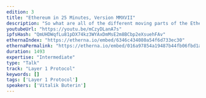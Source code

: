 ```yaml
---
edition: 3
title: "Ethereum in 25 Minutes, Version MMXVII"
description: "So what are all of the different moving parts of the Ethereum blockchain? What are uncles, how do contracts call other contracts, who runs them? What is the role of proof of work and proof of stake, and what exactly is gas? What will EIP86 do for you? Vitalik Buterin provides a 25-minute technical overview of the ethereum blockchain, start to finish, and explain many of these concepts in detail."
youtubeUrl: "https://youtu.be/mCzyDLanA7s"
ipfsHash: "QmUHDWqfLu81pDX74kz3WYAxDmMsE2m8BCbp2eXsuehFAv"
ethernaIndex: "https://etherna.io/embed/6346c434080a54f6d733ec30"
ethernaPermalink: "https://etherna.io/embed/016a97854a19487b44fb06fbd1ae2121d8fd000091612b2de1f5eaeab679a98b"
duration: 1493
expertise: "Intermediate"
type: "Talk"
track: "Layer 1 Protocol"
keywords: []
tags: ['Layer 1 Protocol']
speakers: ['Vitalik Buterin']
---
```

